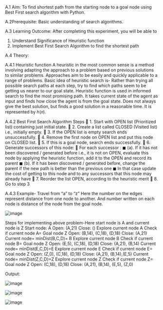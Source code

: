 A.1 Aim: 
To find shortest path from the starting node to a goal node using Best First search algorithm with Python.

A.2Prerequisite: Basic understanding of search algorithms.

A.3 Learning Outcome:
After completing this experiment, you will be able to
1. Understand Significance of Heuristic function
2. Implement Best First Search Algorithm to find the shortest path

A.4 Theory:

A.4.1 Heuristic function
A heuristic in the most common sense is a method involving adapting the approach to a 
problem based on previous solutions to similar problems. Approaches aim to be easily and 
quickly applicable to a range of problems.
Basic idea of heuristic search is- Rather than trying all possible search paths at each step, try 
to find which paths seem to be getting us nearer to our goal state.
Heuristic function is used in informed search to find the most promising path. It takes current 
state of the agent as input and finds how close the agent is from the goal state. Does not always 
give the best solution, but finds a good solution in a reasonable time. It is represented by ℎ(𝑛).


A.4.2 Best First Search Algorithm
Steps
 1. Start with OPEN list (Prioritized list) containing just initial state.
 2. Create a list called CLOSED (Visited list) i.e., initially empty. 
 3. If the OPEN list is empty search ends unsuccessfully. 
 4. Remove the first node on OPEN list and put this node on CLOSED list. 
 5. If this is a goal node, search ends successfully. 
 6. Generate successors of this node: 
 For each successor :
◼ (a). If it has not been discovered / generated before i.e., it is not on OPEN, 
evaluate this node by applying the heuristic function, add it to the OPEN 
and record its parent
◼ (b). If it has been discovered / generated before, change the parent if the 
new path is better than the previous one
◼ In that case update the cost of getting to this node and to any successors 
that this node may already have
 7. Reorder the list OPEN, according to the heuristic merit
 8. Go to step 3


A.4.3 Example- Travel from “a” to “z”
Here the number on the edges represent distance from one node to another. And number written 
on each node is distance of the node from the goal node.


![image](https://user-images.githubusercontent.com/57552973/207903823-cacbd80e-80fe-4ff8-b2a9-d269ab949a8a.png)



Steps for implementing above problem-Here start node is A and current node is Z
Start node: A
Open: (A,21)
Close: ()
Explore current node A
Check if current node A= Goal node Z
Open: (B,14), (C,18), (D,18)
Close: (A,21)
Current node= minDist(B,C,D)= B
Explore current node B
Check if current node B= Goal node Z
Open: (E,5), (C,18), (D,18)
Close: (A,21), (B,14)
Current node= minDist(E,C,D)=E
Explore current node E
Check if current node E= Goal node Z
Open: (Z,0), (C,18), (D,18)
Close: (A,21), (B,14),(E,5)
Current node= minDist(Z,C,D)=Z
Explore current node Z
Check if current node Z= Goal node Z
Open: (C,18), (D,18)
Close: (A,21), (B,14), (E,5), (Z,0)




Output:


![image](https://user-images.githubusercontent.com/57552973/207904053-77fda6a1-dd01-4a12-b9b0-ad12787d5c8d.png)

![image](https://user-images.githubusercontent.com/57552973/207904113-9eb58a08-d739-4bcc-8aeb-adc706c670e4.png)

![image](https://user-images.githubusercontent.com/57552973/207904240-56b9cd48-eb16-44b3-a718-d8500f53c202.png)
